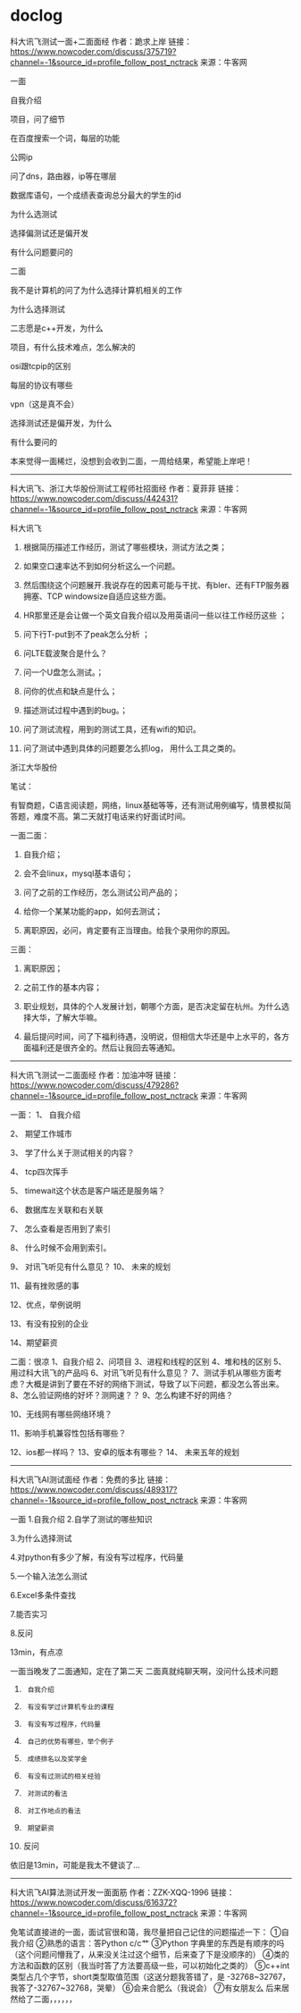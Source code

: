 # doclog
科大讯飞测试一面+二面面经
作者：跪求上岸
链接：https://www.nowcoder.com/discuss/375719?channel=-1&source_id=profile_follow_post_nctrack
来源：牛客网

一面

自我介绍

项目，问了细节

在百度搜索一个词，每层的功能

公网ip

问了dns，路由器，ip等在哪层

数据库语句，一个成绩表查询总分最大的学生的id

为什么选测试

选择偏测试还是偏开发

有什么问题要问的

二面

我不是计算机的问了为什么选择计算机相关的工作

为什么选择测试

二志愿是c++开发，为什么

项目，有什么技术难点，怎么解决的

osi跟tcpip的区别

每层的协议有哪些

vpn（这是真不会）

选择测试还是偏开发，为什么

有什么要问的

本来觉得一面稀烂，没想到会收到二面，一周给结果，希望能上岸吧！
******************************************************************************************************************************************************************

科大讯飞、浙江大华股份测试工程师社招面经
作者：夏菲菲
链接：https://www.nowcoder.com/discuss/442431?channel=-1&source_id=profile_follow_post_nctrack
来源：牛客网

科大讯飞

1. 根据简历描述工作经历，测试了哪些模块，测试方法之类；

2. 如果空口速率达不到如何分析这么一个问题。

3. 然后围绕这个问题展开.我说存在的因素可能与干扰、有bler、还有FTP服务器拥塞、TCP windowsize自适应这些方面。

4. HR那里还是会让做一个英文自我介绍以及用英语问一些以往工作经历这些 ；

5. 问下行T-put到不了peak怎么分析 ；

6. 问LTE载波聚合是什么？

7. 问一个U盘怎么测试。；

8. 问你的优点和缺点是什么；

9. 描述测试过程中遇到的bug。；

10. 问了测试流程，用到的测试工具，还有wifi的知识。

11. 问了测试中遇到具体的问题要怎么抓log， 用什么工具之类的。


浙江大华股份

笔试：

有智商题，C语言阅读题，网络，linux基础等等，还有测试用例编写，情景模拟简答题，难度不高。第二天就打电话来约好面试时间。

一面二面：

1. 自我介绍；

2. 会不会linux，mysql基本语句；

3. 问了之前的工作经历，怎么测试公司产品的；

4. 给你一个某某功能的app，如何去测试；

5. 离职原因，必问，肯定要有正当理由。给我个录用你的原因。

三面：

1. 离职原因；

2. 之前工作的基本内容；

3. 职业规划，具体的个人发展计划，朝哪个方面，是否决定留在杭州。为什么选择大华，了解大华嘛。

4. 最后提问时间，问了下福利待遇，没明说，但相信大华还是中上水平的，各方面福利还是很齐全的。然后让我回去等通知。
****************************************************************************************************************************************

科大讯飞测试一二面面经
作者：加油冲呀
链接：https://www.nowcoder.com/discuss/479286?channel=-1&source_id=profile_follow_post_nctrack
来源：牛客网

一面：
1、  自我介绍

2、  期望工作城市

3、  学了什么关于测试相关的内容？

4、  tcp四次挥手

5、  timewait这个状态是客户端还是服务端？

6、  数据库左关联和右关联

7、  怎么查看是否用到了索引

8、  什么时候不会用到索引。

9、 对讯飞听见有什么意见？
10、  未来的规划

11、最有挫败感的事

12、优点，举例说明

13、有没有投别的企业

14、期望薪资

二面：很凉
1、自我介绍
2、问项目
3、进程和线程的区别
4、堆和栈的区别
5、用过科大讯飞的产品吗
6、对讯飞听见有什么意见？
7、测试手机从哪些方面考虑？大概是讲到了要在不好的网络下测试，导致了以下问题，都没怎么答出来。
8、怎么验证网络的好坏？测网速？？
9、怎么构建不好的网络？

10、无线网有哪些网络环境？

11、影响手机兼容性包括有哪些？

12、ios都一样吗？
13、安卓的版本有哪些？
14、 未来五年的规划
*************************************************************************************************************************************************************
科大讯飞AI测试面经
作者：免费的多比
链接：https://www.nowcoder.com/discuss/489317?channel=-1&source_id=profile_follow_post_nctrack
来源：牛客网

一面
1.自我介绍
2.自学了测试的哪些知识

3.为什么选择测试

4.对python有多少了解，有没有写过程序，代码量

5.一个输入法怎么测试

6.Excel多条件查找

7.能否实习

8.反问

13min，有点凉

一面当晚发了二面通知，定在了第二天
二面真就纯聊天啊，没问什么技术问题
1.      自我介绍

2.      有没有学过计算机专业的课程

3.      有没有写过程序，代码量

4.      自己的优势有哪些，举个例子

5.      成绩排名以及奖学金

6.      有没有过测试的相关经验

7.      对测试的看法

8.      对工作地点的看法

9.      期望薪资

10.   反问


依旧是13min，可能是我太不健谈了...
**************************************************************************************************************************************************
科大讯飞AI算法测试开发一面面筋
作者：ZZK-XQQ-1996
链接：https://www.nowcoder.com/discuss/616372?channel=-1&source_id=profile_follow_post_nctrack
来源：牛客网

免笔试直接进的一面，面试官很和蔼，我尽量把自己记住的问题描述一下：
①自我介绍
②熟悉的语言：答Python c/c艹
③Python 字典里的东西是有顺序的吗（这个问题问懵我了，从来没关注过这个细节，后来查了下是没顺序的）
④类的方法和函数的区别（我当时答了方法要高级一些，可以初始化之类的）
⑤c++int类型占几个字节，short类型取值范围（这送分题我答错了，是 -32768~32767，我答了-32767~32768，哭晕）
⑥会来合肥么（我说会）
⑦有女朋友么
后来居然给了二面，，，，，，
